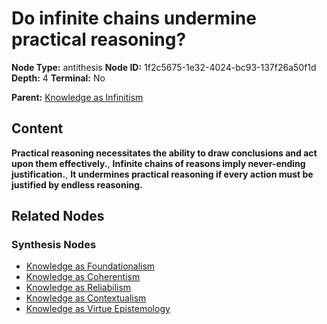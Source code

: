 # Do infinite chains undermine practical reasoning?

**Node Type:** antithesis
**Node ID:** 1f2c5675-1e32-4024-bc93-137f26a50f1d
**Depth:** 4
**Terminal:** No

**Parent:** [Knowledge as Infinitism](knowledge-as-infinitism-synthesis-7e5d77d0-d91e-43c0-a0b4-a4ac0df2453f.md)

## Content

**Practical reasoning necessitates the ability to draw conclusions and act upon them effectively.**, **Infinite chains of reasons imply never-ending justification.**, **It undermines practical reasoning if every action must be justified by endless reasoning.**

## Related Nodes

### Synthesis Nodes

- [Knowledge as Foundationalism](knowledge-as-foundationalism-synthesis-2a84092f-6bbb-4228-892b-4e8f5a05b41a.md)
- [Knowledge as Coherentism](knowledge-as-coherentism-synthesis-753f4dd1-68e2-4825-ba11-a2b258a7c5ad.md)
- [Knowledge as Reliabilism](knowledge-as-reliabilism-synthesis-32e65087-074f-4caf-985f-8a58a4e23b00.md)
- [Knowledge as Contextualism](knowledge-as-contextualism-synthesis-3248d96b-c110-4e5d-8814-dadbba1b028b.md)
- [Knowledge as Virtue Epistemology](knowledge-as-virtue-epistemology-synthesis-0ca0a02b-7797-46b0-b72e-752614de5874.md)
